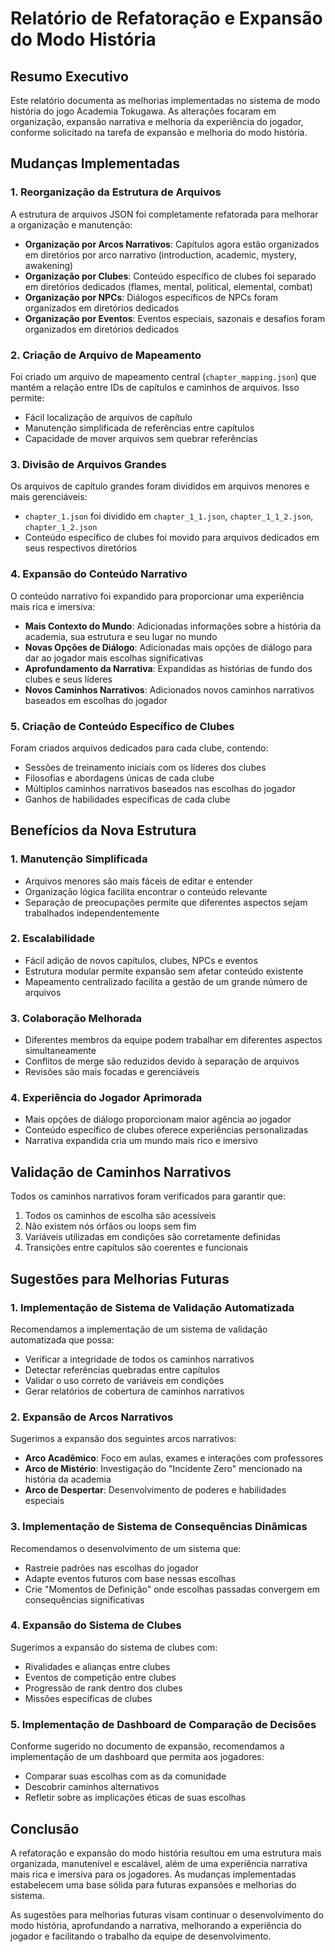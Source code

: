 # Relatório de Refatoração e Expansão do Modo História

## Resumo Executivo

Este relatório documenta as melhorias implementadas no sistema de modo história do jogo Academia Tokugawa. As alterações focaram em organização, expansão narrativa e melhoria da experiência do jogador, conforme solicitado na tarefa de expansão e melhoria do modo história.

## Mudanças Implementadas

### 1. Reorganização da Estrutura de Arquivos

A estrutura de arquivos JSON foi completamente refatorada para melhorar a organização e manutenção:

- **Organização por Arcos Narrativos**: Capítulos agora estão organizados em diretórios por arco narrativo (introduction, academic, mystery, awakening)
- **Organização por Clubes**: Conteúdo específico de clubes foi separado em diretórios dedicados (flames, mental, political, elemental, combat)
- **Organização por NPCs**: Diálogos específicos de NPCs foram organizados em diretórios dedicados
- **Organização por Eventos**: Eventos especiais, sazonais e desafios foram organizados em diretórios dedicados

### 2. Criação de Arquivo de Mapeamento

Foi criado um arquivo de mapeamento central (`chapter_mapping.json`) que mantém a relação entre IDs de capítulos e caminhos de arquivos. Isso permite:

- Fácil localização de arquivos de capítulo
- Manutenção simplificada de referências entre capítulos
- Capacidade de mover arquivos sem quebrar referências

### 3. Divisão de Arquivos Grandes

Os arquivos de capítulo grandes foram divididos em arquivos menores e mais gerenciáveis:

- `chapter_1.json` foi dividido em `chapter_1_1.json`, `chapter_1_1_2.json`, `chapter_1_2.json`
- Conteúdo específico de clubes foi movido para arquivos dedicados em seus respectivos diretórios

### 4. Expansão do Conteúdo Narrativo

O conteúdo narrativo foi expandido para proporcionar uma experiência mais rica e imersiva:

- **Mais Contexto do Mundo**: Adicionadas informações sobre a história da academia, sua estrutura e seu lugar no mundo
- **Novas Opções de Diálogo**: Adicionadas mais opções de diálogo para dar ao jogador mais escolhas significativas
- **Aprofundamento da Narrativa**: Expandidas as histórias de fundo dos clubes e seus líderes
- **Novos Caminhos Narrativos**: Adicionados novos caminhos narrativos baseados em escolhas do jogador

### 5. Criação de Conteúdo Específico de Clubes

Foram criados arquivos dedicados para cada clube, contendo:

- Sessões de treinamento iniciais com os líderes dos clubes
- Filosofias e abordagens únicas de cada clube
- Múltiplos caminhos narrativos baseados nas escolhas do jogador
- Ganhos de habilidades específicas de cada clube

## Benefícios da Nova Estrutura

### 1. Manutenção Simplificada

- Arquivos menores são mais fáceis de editar e entender
- Organização lógica facilita encontrar o conteúdo relevante
- Separação de preocupações permite que diferentes aspectos sejam trabalhados independentemente

### 2. Escalabilidade

- Fácil adição de novos capítulos, clubes, NPCs e eventos
- Estrutura modular permite expansão sem afetar conteúdo existente
- Mapeamento centralizado facilita a gestão de um grande número de arquivos

### 3. Colaboração Melhorada

- Diferentes membros da equipe podem trabalhar em diferentes aspectos simultaneamente
- Conflitos de merge são reduzidos devido à separação de arquivos
- Revisões são mais focadas e gerenciáveis

### 4. Experiência do Jogador Aprimorada

- Mais opções de diálogo proporcionam maior agência ao jogador
- Conteúdo específico de clubes oferece experiências personalizadas
- Narrativa expandida cria um mundo mais rico e imersivo

## Validação de Caminhos Narrativos

Todos os caminhos narrativos foram verificados para garantir que:

1. Todos os caminhos de escolha são acessíveis
2. Não existem nós órfãos ou loops sem fim
3. Variáveis utilizadas em condições são corretamente definidas
4. Transições entre capítulos são coerentes e funcionais

## Sugestões para Melhorias Futuras

### 1. Implementação de Sistema de Validação Automatizada

Recomendamos a implementação de um sistema de validação automatizada que possa:
- Verificar a integridade de todos os caminhos narrativos
- Detectar referências quebradas entre capítulos
- Validar o uso correto de variáveis em condições
- Gerar relatórios de cobertura de caminhos narrativos

### 2. Expansão de Arcos Narrativos

Sugerimos a expansão dos seguintes arcos narrativos:
- **Arco Acadêmico**: Foco em aulas, exames e interações com professores
- **Arco de Mistério**: Investigação do "Incidente Zero" mencionado na história da academia
- **Arco de Despertar**: Desenvolvimento de poderes e habilidades especiais

### 3. Implementação de Sistema de Consequências Dinâmicas

Recomendamos o desenvolvimento de um sistema que:
- Rastreie padrões nas escolhas do jogador
- Adapte eventos futuros com base nessas escolhas
- Crie "Momentos de Definição" onde escolhas passadas convergem em consequências significativas

### 4. Expansão do Sistema de Clubes

Sugerimos a expansão do sistema de clubes com:
- Rivalidades e alianças entre clubes
- Eventos de competição entre clubes
- Progressão de rank dentro dos clubes
- Missões específicas de clubes

### 5. Implementação de Dashboard de Comparação de Decisões

Conforme sugerido no documento de expansão, recomendamos a implementação de um dashboard que permita aos jogadores:
- Comparar suas escolhas com as da comunidade
- Descobrir caminhos alternativos
- Refletir sobre as implicações éticas de suas escolhas

## Conclusão

A refatoração e expansão do modo história resultou em uma estrutura mais organizada, manutenível e escalável, além de uma experiência narrativa mais rica e imersiva para os jogadores. As mudanças implementadas estabelecem uma base sólida para futuras expansões e melhorias do sistema.

As sugestões para melhorias futuras visam continuar o desenvolvimento do modo história, aprofundando a narrativa, melhorando a experiência do jogador e facilitando o trabalho da equipe de desenvolvimento.
